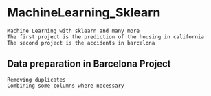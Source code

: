 # MachineLearning_Sklearn
    Machine Learning with sklearn and many more
    The first project is the prediction of the housing in california
    The second project is the accidents in barcelona
    
## Data preparation in Barcelona Project
    Removing duplicates
    Combining some columns where necessary
